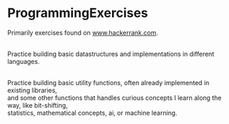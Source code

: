 # ProgrammingExercises
Primarily exercises found on www.hackerrank.com. <br/><br/>

Practice building basic datastructures and implementations in different languages. <br/><br/>

Practice building basic utility functions, often already implemented in existing libraries, <br/>
and some other functions that handles curious concepts I learn along the way, like bit-shifting, <br/> statistics, mathematical concepts, ai, or machine learning. <br/><br/>

